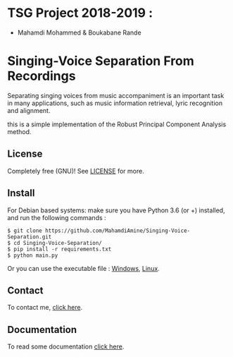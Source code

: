 # TSG Project 2018-2019 :
* Mahamdi Mohammed & Boukabane Rande

# Singing-Voice Separation From Recordings


Separating singing voices from music accompaniment is an important task in many 
applications, such as music information retrieval, lyric recognition and alignment. 

this is a simple implementation of the Robust Principal Component Analysis method.  
## License

Completely free (GNU)! See [LICENSE](LICENSE) for more.

## Install

For Debian based systems:
make sure you have  Python 3.6 (or +)  installed, and run the following commands :    
                                                                               
```                               
$ git clone https://github.com/MahamdiAmine/Singing-Voice-Separation.git                                
$ cd Singing-Voice-Separation/
$ pip install -r requirements.txt
$ python main.py

```


Or you can use the executable file : [Windows](), [Linux]().
## Contact

To contact me, [click here](https://mahamdiamine.github.io/).

## Documentation 

To read some documentation [click here](https://sites.google.com/site/singingvoiceseparationrpca/).
